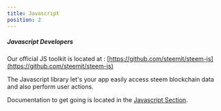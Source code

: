 ```yaml
---
title: Javascript
position: 2
---
```


##### **Javascript Developers**

Our official JS toolkit is located at : [https://github.com/steemit/steem-js](https://github.com/steemit/steem-js)

The Javascript library let's your app easily access steem blockchain data and also perform
user actions. 

Documentation to get going is located in the [Javascript Section](#javascriptgetting_started).